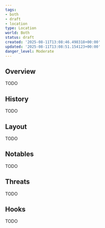 ```yaml
---
tags:
- both
- draft
- location
type: Location
world: Both
status: draft
created: '2025-08-11T13:08:46.498318+00:00'
updated: '2025-08-11T13:08:51.154123+00:00'
danger_level: Moderate
---
```



## Overview

TODO
## History

TODO
## Layout

TODO
## Notables

TODO
## Threats

TODO
## Hooks

TODO
